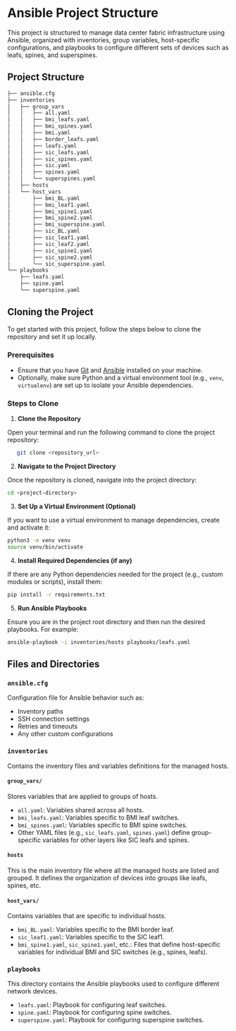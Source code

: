 # Ansible Project Structure
This project is structured to manage data center fabric infrastructure using Ansible, organized with inventories, group variables, host-specific configurations, and playbooks to configure different sets of devices such as leafs, spines, and superspines.

## Project Structure
```bash
├── ansible.cfg
├── inventories
│   ├── group_vars
│   │   ├── all.yaml
│   │   ├── bmi_leafs.yaml
│   │   ├── bmi_spines.yaml
│   │   ├── bmi.yaml
│   │   ├── border_leafs.yaml
│   │   ├── leafs.yaml
│   │   ├── sic_leafs.yaml
│   │   ├── sic_spines.yaml
│   │   ├── sic.yaml
│   │   ├── spines.yaml
│   │   └── superspines.yaml
│   ├── hosts
│   └── host_vars
│       ├── bmi_BL.yaml
│       ├── bmi_leaf1.yaml
│       ├── bmi_spine1.yaml
│       ├── bmi_spine2.yaml
│       ├── bmi_superspine.yaml
│       ├── sic_BL.yaml
│       ├── sic_leaf1.yaml
│       ├── sic_leaf2.yaml
│       ├── sic_spine1.yaml
│       ├── sic_spine2.yaml
│       └── sic_superspine.yaml
└── playbooks
    ├── leafs.yaml
    ├── spine.yaml
    └── superspine.yaml
```

## Cloning the Project
To get started with this project, follow the steps below to clone the repository and set it up locally.

### Prerequisites
- Ensure that you have [Git](https://git-scm.com/book/en/v2/Getting-Started-Installing-Git) and [Ansible](https://docs.ansible.com/ansible/latest/installation_guide/intro_installation.html) installed on your machine.
- Optionally, make sure Python and a virtual environment tool (e.g., `venv`, `virtualenv`) are set up to isolate your Ansible dependencies.

### Steps to Clone
1. **Clone the Repository**

Open your terminal and run the following command to clone the project repository:
```bash
   git clone <repository_url>
```

2. **Navigate to the Project Directory**

Once the repository is cloned, navigate into the project directory:
```bash
cd <project-directory>
```

3. **Set Up a Virtual Environment (Optional)**

If you want to use a virtual environment to manage dependencies, create and activate it:
```bash
python3 -m venv venv
source venv/bin/activate
```

4. **Install Required Dependencies (if any)**

If there are any Python dependencies needed for the project (e.g., custom modules or scripts), install them:
```bash
pip install -r requirements.txt
```

5. **Run Ansible Playbooks**

Ensure you are in the project root directory and then run the desired playbooks. For example:
```bash
ansible-playbook -i inventories/hosts playbooks/leafs.yaml
```

## Files and Directories

### `ansible.cfg`
Configuration file for Ansible behavior such as:
- Inventory paths
- SSH connection settings
- Retries and timeouts
- Any other custom configurations

### `inventories`
Contains the inventory files and variables definitions for the managed hosts.

#### `group_vars/`
Stores variables that are applied to groups of hosts.

- `all.yaml`: Variables shared across all hosts.
- `bmi_leafs.yaml`: Variables specific to BMI leaf switches.
- `bmi_spines.yaml`: Variables specific to BMI spine switches.
- Other YAML files (e.g., `sic_leafs.yaml`, `spines.yaml`) define group-specific variables for other layers like SIC leafs and spines.

#### `hosts`
This is the main inventory file where all the managed hosts are listed and grouped. It defines the organization of devices into groups like leafs, spines, etc.

#### `host_vars/`
Contains variables that are specific to individual hosts.

- `bmi_BL.yaml`: Variables specific to the BMI border leaf.
- `sic_leaf1.yaml`: Variables specific to the SIC leaf1.
- `bmi_spine1.yaml`, `sic_spine1.yaml`, etc.: Files that define host-specific variables for individual BMI and SIC switches (e.g., spines, leafs).

### `playbooks`
This directory contains the Ansible playbooks used to configure different network devices.

- `leafs.yaml`: Playbook for configuring leaf switches.
- `spine.yaml`: Playbook for configuring spine switches.
- `superspine.yaml`: Playbook for configuring superspine switches.
